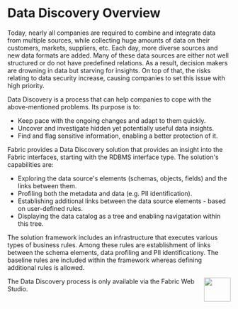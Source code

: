 # Data Discovery Overview

<web>

Today, nearly all companies are required to combine and integrate data from multiple sources, while collecting huge amounts of data on their customers, markets, suppliers, etc. Each day, more diverse sources and new data formats are added. Many of these data sources are either not well structured or do not have predefined relations. As a result, decision makers are drowning in data but starving for insights. On top of that, the risks relating to data security increase, causing companies to set this issue with high priority. 

Data Discovery is a process that can help companies to cope with the above-mentioned problems. Its purpose is to:

* Keep pace with the ongoing changes and adapt to them quickly.
* Uncover and investigate hidden yet potentially useful data insights.
* Find and flag sensitive information, enabling a better protection of it.

Fabric provides a Data Discovery solution that provides an insight into the Fabric interfaces, starting with the RDBMS interface type. The solution's capabilities are:

* Exploring the data source's elements (schemas, objects, fields) and the links between them.
* Profiling both the metadata and data (e.g. PII identification).
* Establishing additional links between the data source elements - based on user-defined rules.
* Displaying the data catalog as a tree and enabling navigatation within this tree.

The solution framework includes an infrastructure that executes various types of business rules. Among these rules are establishment of links between the schema elements, data profiling and PII identificationy. The baseline rules are included within the framework whereas defining additional rules is allowed.



[<img align="right" width="60" height="54" src="/articles/images/Next.png">](02_catalog_vocabulary.md) 

</web>

<studio>

The Data Discovery process is only available via the Fabric Web Studio.

</studio>
